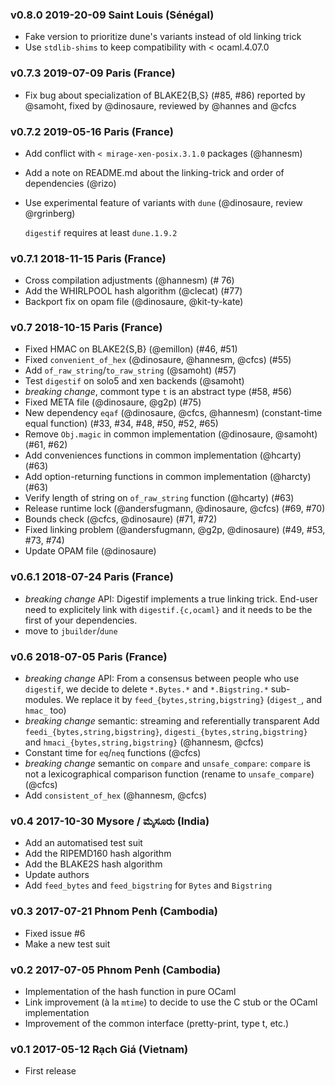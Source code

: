 ### v0.8.0 2019-20-09 Saint Louis (Sénégal)

- Fake version to prioritize dune's variants instead of
  old linking trick
- Use `stdlib-shims` to keep compatibility with < ocaml.4.07.0

### v0.7.3 2019-07-09 Paris (France)

- Fix bug about specialization of BLAKE2{B,S} (#85, #86)
  reported by @samoht, fixed by @dinosaure, reviewed by @hannes and @cfcs

### v0.7.2 2019-05-16 Paris (France)

- Add conflict with `< mirage-xen-posix.3.1.0` packages (@hannesm)
- Add a note on README.md about the linking-trick and order of dependencies (@rizo)
- Use experimental feature of variants with `dune` (@dinosaure, review @rgrinberg)

  `digestif` requires at least `dune.1.9.2`

### v0.7.1 2018-11-15 Paris (France)

- Cross compilation adjustments (@hannesm) (# 76)
- Add the WHIRLPOOL hash algorithm (@clecat) (#77)
- Backport fix on opam file (@dinosaure, @kit-ty-kate)

### v0.7 2018-10-15 Paris (France)

- Fixed HMAC on BLAKE2{S,B} (@emillon) (#46, #51)
- Fixed `convenient_of_hex` (@dinosaure, @hannesm, @cfcs) (#55)
- Add `of_raw_string`/`to_raw_string` (@samoht) (#57)
- Test `digestif` on solo5 and xen backends (@samoht)
- *breaking change*, commont type `t` is an abstract type (#58, #56)
- Fixed META file (@dinosaure, @g2p) (#75)
- New dependency `eqaf` (@dinosaure, @cfcs, @hannesm) (constant-time equal function) (#33, #34, #48, #50, #52, #65)
- Remove `Obj.magic` in common implementation (@dinosaure, @samoht) (#61, #62)
- Add conveniences functions in common implementation (@hcarty) (#63)
- Add option-returning functions in common implementation (@harcty) (#63)
- Verify length of string on `of_raw_string` function (@hcarty) (#63)
- Release runtime lock (@andersfugmann, @dinosaure, @cfcs) (#69, #70)
- Bounds check (@cfcs, @dinosaure) (#71, #72)
- Fixed linking problem (@andersfugmann, @g2p, @dinosaure) (#49, #53, #73, #74)
- Update OPAM file (@dinosaure)

### v0.6.1 2018-07-24 Paris (France)

- *breaking change* API: Digestif implements a true linking trick. End-user need
  to explicitely link with `digestif.{c,ocaml}` and it needs to be the first of
  your dependencies.
- move to `jbuilder`/`dune`

### v0.6 2018-07-05 Paris (France)

- *breaking change* API:
  From a consensus between people who use `digestif`, we decide to delete `*.Bytes.*` and `*.Bigstring.*` sub-modules.
  We replace it by `feed_{bytes,string,bigstring}` (`digest_`, and `hmac_` too)
- *breaking change* semantic: streaming and referentially transparent
  Add `feedi_{bytes,string,bigstring}`, `digesti_{bytes,string,bigstring}` and `hmaci_{bytes,string,bigstring}`
  (@hannesm, @cfcs)
- Constant time for `eq`/`neq` functions
  (@cfcs)
- *breaking change* semantic on `compare` and `unsafe_compare`:
  `compare` is not a lexicographical comparison function (rename to `unsafe_compare`)
  (@cfcs)
- Add `consistent_of_hex` (@hannesm, @cfcs)

### v0.4 2017-10-30 Mysore / ಮೈಸೂರು (India)

- Add an automatised test suit
- Add the RIPEMD160 hash algorithm
- Add the BLAKE2S hash algorithm
- Update authors
- Add `feed_bytes` and `feed_bigstring` for `Bytes` and `Bigstring`

### v0.3 2017-07-21 Phnom Penh (Cambodia)

- Fixed issue #6
- Make a new test suit

### v0.2 2017-07-05 Phnom Penh (Cambodia)

- Implementation of the hash function in pure OCaml
- Link improvement (à la `mtime`) to decide to use the C stub or the OCaml implementation
- Improvement of the common interface (pretty-print, type t, etc.)

### v0.1 2017-05-12 Rạch Giá (Vietnam)

- First release
